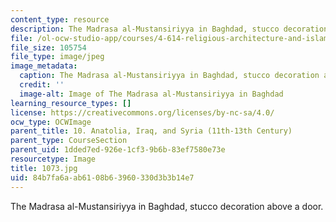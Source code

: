 ```yaml
---
content_type: resource
description: The Madrasa al-Mustansiriyya in Baghdad, stucco decoration above a door.
file: /ol-ocw-studio-app/courses/4-614-religious-architecture-and-islamic-cultures-fall-2002/84b7fa6aab6108b63960330d3b3b14e7_1073.jpg
file_size: 105754
file_type: image/jpeg
image_metadata:
  caption: The Madrasa al-Mustansiriyya in Baghdad, stucco decoration above a door.
  credit: ''
  image-alt: Image of The Madrasa al-Mustansiriyya in Baghdad
learning_resource_types: []
license: https://creativecommons.org/licenses/by-nc-sa/4.0/
ocw_type: OCWImage
parent_title: 10. Anatolia, Iraq, and Syria (11th-13th Century)
parent_type: CourseSection
parent_uid: 1dded7ed-926e-1cf3-9b6b-83ef7580e73e
resourcetype: Image
title: 1073.jpg
uid: 84b7fa6a-ab61-08b6-3960-330d3b3b14e7
---
```

The Madrasa al-Mustansiriyya in Baghdad, stucco decoration above a door.